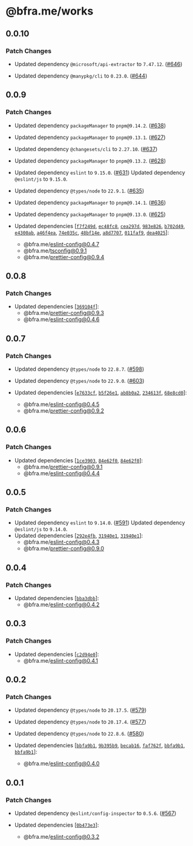 # @bfra.me/works

## 0.0.10
### Patch Changes


- Updated dependency `@microsoft/api-extractor` to `7.47.12`. ([#646](https://github.com/bfra-me/works/pull/646))


- Updated dependency `@manypkg/cli` to `0.23.0`. ([#644](https://github.com/bfra-me/works/pull/644))

## 0.0.9
### Patch Changes


- Updated dependency `packageManager` to `pnpm@9.14.2`. ([#638](https://github.com/bfra-me/works/pull/638))


- Updated dependency `packageManager` to `pnpm@9.13.1`. ([#627](https://github.com/bfra-me/works/pull/627))


- Updated dependency `@changesets/cli` to `2.27.10`. ([#637](https://github.com/bfra-me/works/pull/637))


- Updated dependency `packageManager` to `pnpm@9.13.2`. ([#628](https://github.com/bfra-me/works/pull/628))


- Updated dependency `eslint` to `9.15.0`. ([#631](https://github.com/bfra-me/works/pull/631))
  Updated dependency `@eslint/js` to `9.15.0`.

- Updated dependency `@types/node` to `22.9.1`. ([#635](https://github.com/bfra-me/works/pull/635))


- Updated dependency `packageManager` to `pnpm@9.14.1`. ([#636](https://github.com/bfra-me/works/pull/636))


- Updated dependency `packageManager` to `pnpm@9.13.0`. ([#625](https://github.com/bfra-me/works/pull/625))

- Updated dependencies [[`f7f249d`](https://github.com/bfra-me/works/commit/f7f249d1100c8d43c0b4b373227a98d4b53aeab7), [`ec48fc8`](https://github.com/bfra-me/works/commit/ec48fc8656da3637e7139696f8b784f8d49f1840), [`cea297d`](https://github.com/bfra-me/works/commit/cea297d45c7dff8c42ac488104cbd83785244d92), [`983e826`](https://github.com/bfra-me/works/commit/983e826ec1a6068ce7edc4546eac8227aa29ed4d), [`b702d49`](https://github.com/bfra-me/works/commit/b702d496e75e61138a0aaabbe2a9adcb238ba4f9), [`e4300ab`](https://github.com/bfra-me/works/commit/e4300abc0db9f5ee6cff1cac35690f903f0894aa), [`a46f4ea`](https://github.com/bfra-me/works/commit/a46f4ea3547256502d7fb45bae195e76e021643c), [`74e035c`](https://github.com/bfra-me/works/commit/74e035c86f78d2c3ee6c4a7e51837a654e676549), [`48bf14e`](https://github.com/bfra-me/works/commit/48bf14e02a9ac153eb24c75f320844220733dbd1), [`a8d7707`](https://github.com/bfra-me/works/commit/a8d77072acd34c6e2833b1a828ba00a88d814d2b), [`011faf9`](https://github.com/bfra-me/works/commit/011faf9c1c9b31036caf954c6f538823dcc26717), [`dea4025`](https://github.com/bfra-me/works/commit/dea4025e2815bed2c8bdfb3254b248ded883596d)]:
  - @bfra.me/eslint-config@0.4.7
  - @bfra.me/tsconfig@0.9.1
  - @bfra.me/prettier-config@0.9.4

## 0.0.8
### Patch Changes

- Updated dependencies [[`369104f`](https://github.com/bfra-me/works/commit/369104f7e80d885cfb84dc310bb1fc34db83725b)]:
  - @bfra.me/prettier-config@0.9.3
  - @bfra.me/eslint-config@0.4.6

## 0.0.7
### Patch Changes


- Updated dependency `@types/node` to `22.8.7`. ([#598](https://github.com/bfra-me/works/pull/598))


- Updated dependency `@types/node` to `22.9.0`. ([#603](https://github.com/bfra-me/works/pull/603))

- Updated dependencies [[`e7633cf`](https://github.com/bfra-me/works/commit/e7633cf33339342992be6a10bb1b6bb1627817ec), [`b5f26e1`](https://github.com/bfra-me/works/commit/b5f26e156e4edc7d160f87c924fd8a65ae9db391), [`ab8b0a2`](https://github.com/bfra-me/works/commit/ab8b0a2ee4eb987eb7dded4a8a43ddd8ea07ecce), [`234613f`](https://github.com/bfra-me/works/commit/234613f67aaa2e17b72597ecd5844be17bdc2fc9), [`68e8cd0`](https://github.com/bfra-me/works/commit/68e8cd0aef3d96caa03a006175bbf9d0c5152002)]:
  - @bfra.me/eslint-config@0.4.5
  - @bfra.me/prettier-config@0.9.2

## 0.0.6
### Patch Changes

- Updated dependencies [[`1ce3903`](https://github.com/bfra-me/works/commit/1ce39032ce4c2597936897145896e71fde5fc09a), [`84e62f0`](https://github.com/bfra-me/works/commit/84e62f0deb91b42f361ae456f2bc48a75a1f2639), [`84e62f0`](https://github.com/bfra-me/works/commit/84e62f0deb91b42f361ae456f2bc48a75a1f2639)]:
  - @bfra.me/prettier-config@0.9.1
  - @bfra.me/eslint-config@0.4.4

## 0.0.5
### Patch Changes


- Updated dependency `eslint` to `9.14.0`. ([#591](https://github.com/bfra-me/works/pull/591))
  Updated dependency `@eslint/js` to `9.14.0`.
- Updated dependencies [[`292e4fb`](https://github.com/bfra-me/works/commit/292e4fb775b1e02de40af510e8b0561444a99739), [`31940e1`](https://github.com/bfra-me/works/commit/31940e12088a326d4e8d2605f678439585767ec9), [`31940e1`](https://github.com/bfra-me/works/commit/31940e12088a326d4e8d2605f678439585767ec9)]:
  - @bfra.me/eslint-config@0.4.3
  - @bfra.me/prettier-config@0.9.0

## 0.0.4
### Patch Changes

- Updated dependencies [[`bba3dbb`](https://github.com/bfra-me/works/commit/bba3dbb2bd0c55b97753b397a263c1817e131401)]:
  - @bfra.me/eslint-config@0.4.2

## 0.0.3
### Patch Changes

- Updated dependencies [[`c2d94e0`](https://github.com/bfra-me/works/commit/c2d94e03f47d49e7eb07841c449ef2358396c809)]:
  - @bfra.me/eslint-config@0.4.1

## 0.0.2
### Patch Changes


- Updated dependency `@types/node` to `20.17.5`. ([#579](https://github.com/bfra-me/works/pull/579))


- Updated dependency `@types/node` to `20.17.4`. ([#577](https://github.com/bfra-me/works/pull/577))


- Updated dependency `@types/node` to `22.8.6`. ([#580](https://github.com/bfra-me/works/pull/580))

- Updated dependencies [[`bbfa9b1`](https://github.com/bfra-me/works/commit/bbfa9b10a8b6860a1bc399588967a088cf2d86fd), [`9b395b9`](https://github.com/bfra-me/works/commit/9b395b977a7a852899fe19118f6bc526dc5b0572), [`becab16`](https://github.com/bfra-me/works/commit/becab166bdbbed9c7e793be54f9b7475bd99fa48), [`faf762f`](https://github.com/bfra-me/works/commit/faf762fc8d1268f1528e7e2efd4a6ead0a2ed99f), [`bbfa9b1`](https://github.com/bfra-me/works/commit/bbfa9b10a8b6860a1bc399588967a088cf2d86fd), [`bbfa9b1`](https://github.com/bfra-me/works/commit/bbfa9b10a8b6860a1bc399588967a088cf2d86fd)]:
  - @bfra.me/eslint-config@0.4.0

## 0.0.1
### Patch Changes


- Updated dependency `@eslint/config-inspector` to `0.5.6`. ([#567](https://github.com/bfra-me/works/pull/567))

- Updated dependencies [[`0b473e3`](https://github.com/bfra-me/works/commit/0b473e3a0003eb8ae6b86b7b4252e4ff0b95389b)]:
  - @bfra.me/eslint-config@0.3.2
